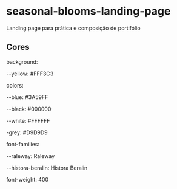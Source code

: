 # seasonal-blooms-landing-page
Landing page para prática e composição de portifólio


## Cores

background:

--yellow: #FFF3C3

colors:

--blue: #3A59FF

--black: #000000

--white: #FFFFFF

-grey: #D9D9D9

font-families:

--raleway: Raleway

--histora-beralin: Histora Beralin

font-weight: 400